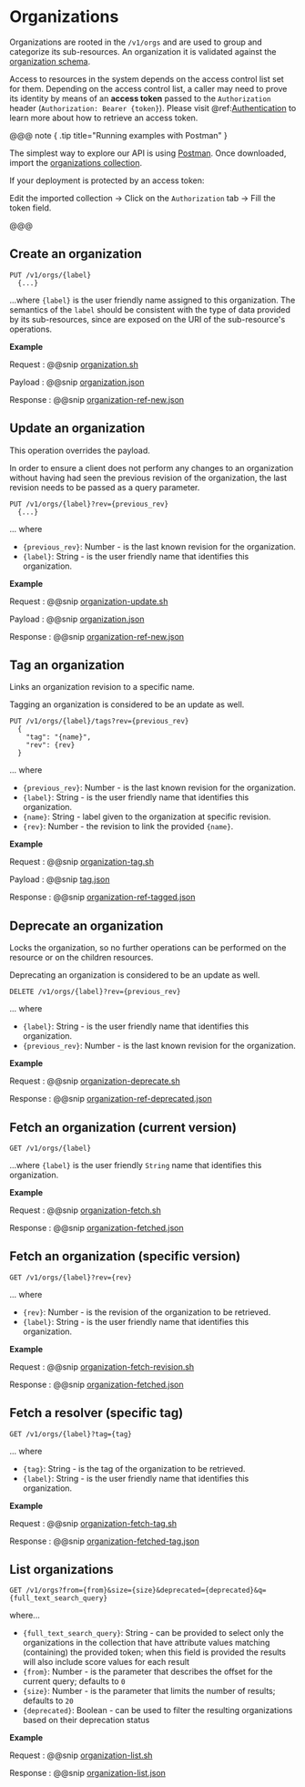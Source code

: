 # Organizations 

Organizations are rooted in the `/v1/orgs` and are used to group and categorize its sub-resources.
An organization it is validated against the [organization schema](https://bluebrain.github.io/nexus/schemas/organization).

Access to resources in the system depends on the access control list set for them. Depending on the access control list, a caller may need to prove its identity by means of an **access token** passed to the `Authorization` header (`Authorization: Bearer {token}`). Please visit @ref:[Authentication](../iam/authentication.md) to learn more about how to retrieve an access token.

@@@ note { .tip title="Running examples with Postman" }

The simplest way to explore our API is using [Postman](https://www.getpostman.com/apps). Once downloaded, import the [organizations collection](../assets/organization-postman.json).

If your deployment is protected by an access token: 

Edit the imported collection -> Click on the `Authorization` tab -> Fill the token field.

@@@

## Create an organization

```
PUT /v1/orgs/{label}
  {...}
```

...where `{label}` is the user friendly name assigned to this organization. The semantics of the `label` should be consistent with the type of data provided by its sub-resources, since are exposed on the URI of the sub-resource's operations.

**Example**

Request
:   @@snip [organization.sh](../assets/organization.sh)

Payload
:   @@snip [organization.json](../assets/organization.json)

Response
:   @@snip [organization-ref-new.json](../assets/organization-ref-new.json)


## Update an organization

This operation overrides the payload.

In order to ensure a client does not perform any changes to an organization without having had seen the previous revision of
the organization, the last revision needs to be passed as a query parameter.

```
PUT /v1/orgs/{label}?rev={previous_rev}
  {...}
```
... where 

- `{previous_rev}`: Number - is the last known revision for the organization.
- `{label}`: String - is the user friendly name that identifies this organization.

**Example**

Request
:   @@snip [organization-update.sh](../assets/organization-update.sh)

Payload
:   @@snip [organization.json](../assets/organization.json)

Response
:   @@snip [organization-ref-new.json](../assets/organization-ref-updated.json)


## Tag an organization

Links an organization revision to a specific name. 

Tagging an organization is considered to be an update as well.

```
PUT /v1/orgs/{label}/tags?rev={previous_rev}
  {
    "tag": "{name}",
    "rev": {rev}
  }
```
... where 

- `{previous_rev}`: Number - is the last known revision for the organization.
- `{label}`: String - is the user friendly name that identifies this organization.
- `{name}`: String - label given to the organization at specific revision.
- `{rev}`: Number - the revision to link the provided `{name}`.

**Example**

Request
:   @@snip [organization-tag.sh](../assets/organization-tag.sh)

Payload
:   @@snip [tag.json](../assets/tag.json)

Response
:   @@snip [organization-ref-tagged.json](../assets/organization-ref-tagged.json)


## Deprecate an organization

Locks the organization, so no further operations can be performed on the resource or on the children resources.

Deprecating an organization is considered to be an update as well. 

```
DELETE /v1/orgs/{label}?rev={previous_rev}
```

... where 

- `{label}`: String - is the user friendly name that identifies this organization.
- `{previous_rev}`: Number - is the last known revision for the organization.

**Example**

Request
:   @@snip [organization-deprecate.sh](../assets/organization-deprecate.sh)

Response
:   @@snip [organization-ref-deprecated.json](../assets/organization-ref-deprecated.json)


## Fetch an organization (current version)

```
GET /v1/orgs/{label}
```

...where `{label}` is the user friendly `String` name that identifies this organization.


**Example**

Request
:   @@snip [organization-fetch.sh](../assets/organization-fetch.sh)

Response
:   @@snip [organization-fetched.json](../assets/organization-fetched.json)


## Fetch an organization (specific version)

```
GET /v1/orgs/{label}?rev={rev}
```
... where 

- `{rev}`: Number - is the revision of the organization to be retrieved.
- `{label}`: String - is the user friendly name that identifies this organization.

**Example**

Request
:   @@snip [organization-fetch-revision.sh](../assets/organization-fetch-revision.sh)

Response
:   @@snip [organization-fetched.json](../assets/organization-fetched.json)


## Fetch a resolver (specific tag)

```
GET /v1/orgs/{label}?tag={tag}
```

... where 

- `{tag}`: String - is the tag of the organization to be retrieved.
- `{label}`: String - is the user friendly name that identifies this organization.


**Example**

Request
:   @@snip [organization-fetch-tag.sh](../assets/organization-fetch-tag.sh)

Response
:   @@snip [organization-fetched-tag.json](../assets/organization-fetched-tag.json)


## List organizations

```
GET /v1/orgs?from={from}&size={size}&deprecated={deprecated}&q={full_text_search_query}
```

where...

- `{full_text_search_query}`: String - can be provided to select only the organizations in the collection that have attribute values matching (containing) the provided token; when this field is provided the results will also include score values for each result
- `{from}`: Number - is the parameter that describes the offset for the current query; defaults to `0`
- `{size}`: Number - is the parameter that limits the number of results; defaults to `20`
- `{deprecated}`: Boolean - can be used to filter the resulting organizations based on their deprecation status


**Example**

Request
:   @@snip [organization-list.sh](../assets/organization-list.sh)

Response
:   @@snip [organization-list.json](../assets/organization-list.json)
